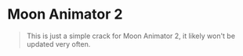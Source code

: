 # Moon Animator 2
> This is just a simple crack for Moon Animator 2, it likely won't be updated very often.

